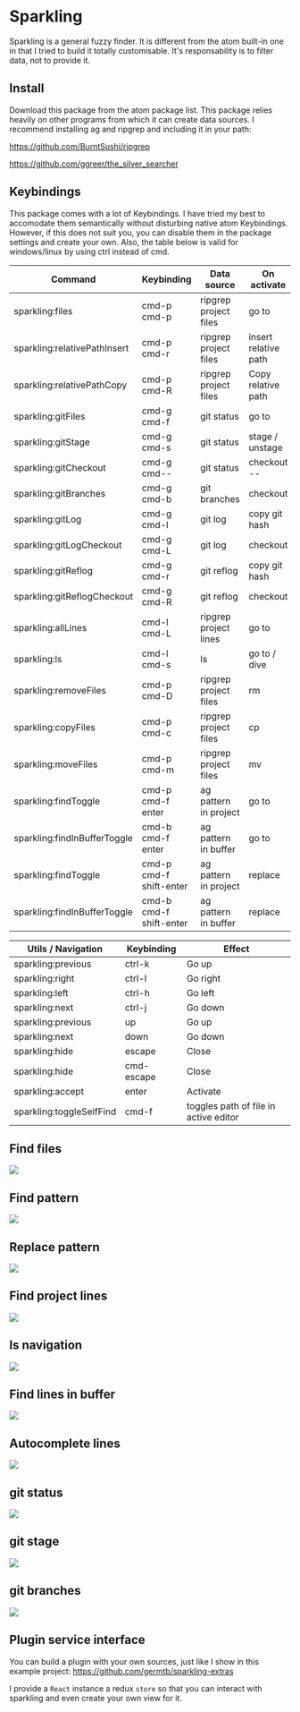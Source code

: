 # Sparkling

Sparkling is a general fuzzy finder. It is different from the atom built-in one in that I tried to build it totally customisable. It's responsability is to filter data, not to provide it.

## Install

Download this package from the atom package list. This package relies heavily on other programs from which it can create data sources. I recommend installing ag and ripgrep and including it in your path:

https://github.com/BurntSushi/ripgrep

https://github.com/ggreer/the_silver_searcher

## Keybindings

This package comes with a lot of Keybindings. I have tried my best to accomodate them semantically without disturbing native atom Keybindings. However, if this does not suit you, you can disable them in the package settings and create your own. Also, the table below is valid for windows/linux by using ctrl instead of cmd.

| Command                      | Keybinding              | Data source           | On activate          |
| ---------------------------- | ----------------------- | --------------------- | -------------------- |
| sparkling:files              | cmd-p cmd-p             | ripgrep project files | go to                |
| sparkling:relativePathInsert | cmd-p cmd-r             | ripgrep project files | insert relative path |
| sparkling:relativePathCopy   | cmd-p cmd-R             | ripgrep project files | Copy relative path   |
| sparkling:gitFiles           | cmd-g cmd-f             | git status            | go to                |
| sparkling:gitStage           | cmd-g cmd-s             | git status            | stage / unstage      |
| sparkling:gitCheckout        | cmd-g cmd--             | git status            | checkout --          |
| sparkling:gitBranches        | cmd-g cmd-b             | git branches          | checkout             |
| sparkling:gitLog             | cmd-g cmd-l             | git log               | copy git hash        |
| sparkling:gitLogCheckout     | cmd-g cmd-L             | git log               | checkout             |
| sparkling:gitReflog          | cmd-g cmd-r             | git reflog            | copy git hash        |
| sparkling:gitReflogCheckout  | cmd-g cmd-R             | git reflog            | checkout             |
| sparkling:allLines           | cmd-l cmd-L             | ripgrep project lines | go to                |
| sparkling:ls                 | cmd-l cmd-s             | ls                    | go to / dive         |
| sparkling:removeFiles        | cmd-p cmd-D             | ripgrep project files | rm                   |
| sparkling:copyFiles          | cmd-p cmd-c             | ripgrep project files | cp                   |
| sparkling:moveFiles          | cmd-p cmd-m             | ripgrep project files | mv                   |
| sparkling:findToggle         | cmd-p cmd-f enter       | ag pattern in project | go to                |
| sparkling:findInBufferToggle | cmd-b cmd-f enter       | ag pattern in buffer  | go to                |
| sparkling:findToggle         | cmd-p cmd-f shift-enter | ag pattern in project | replace              |
| sparkling:findInBufferToggle | cmd-b cmd-f shift-enter | ag pattern in buffer  | replace              |

| Utils / Navigation       | Keybinding | Effect                                |
| ------------------------ | ---------- | ------------------------------------- |
| sparkling:previous       | ctrl-k     | Go up                                 |
| sparkling:right          | ctrl-l     | Go right                              |
| sparkling:left           | ctrl-h     | Go left                               |
| sparkling:next           | ctrl-j     | Go down                               |
| sparkling:previous       | up         | Go up                                 |
| sparkling:next           | down       | Go down                               |
| sparkling:hide           | escape     | Close                                 |
| sparkling:hide           | cmd-escape | Close                                 |
| sparkling:accept         | enter      | Activate                              |
| sparkling:toggleSelfFind | cmd-f      | toggles path of file in active editor |

## Find files

![](https://raw.githubusercontent.com/germtb/gifs/master/findFiles.gif)

## Find pattern

![](https://raw.githubusercontent.com/germtb/gifs/master/find.gif)

## Replace pattern

![](https://raw.githubusercontent.com/germtb/gifs/master/replace.gif)

## Find project lines

![](https://raw.githubusercontent.com/germtb/gifs/master/findProjectLines.gif)

## ls navigation

![](https://raw.githubusercontent.com/germtb/gifs/master/ls.gif)

## Find lines in buffer

![](https://raw.githubusercontent.com/germtb/gifs/master/findLine.gif)

## Autocomplete lines

![](https://raw.githubusercontent.com/germtb/gifs/master/autocompleteLines.gif)

## git status

![](https://raw.githubusercontent.com/germtb/gifs/master/gitFiles.gif)

## git stage

![](https://raw.githubusercontent.com/germtb/gifs/master/gitStage.gif)

## git branches

![](https://raw.githubusercontent.com/germtb/gifs/master/gitBranches.gif)

## Plugin service interface

You can build a plugin with your own sources, just like I show in this example project: https://github.com/germtb/sparkling-extras

I provide a `React` instance a redux `store` so that you can interact with sparkling and even create your own view for it.

